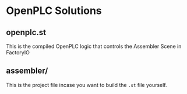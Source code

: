 # OpenPLC Solutions

## openplc.st
This is the compiled OpenPLC logic that controls the Assembler Scene in FactoryIO

## assembler/
This is the project file incase you want to build the `.st` file yourself. 
